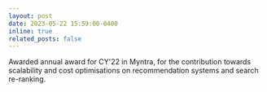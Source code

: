 ```yaml
---
layout: post
date: 2023-05-22 15:59:00-0400
inline: true
related_posts: false
---
```


Awarded annual award for CY'22 in Myntra, for the contribution towards scalability and cost optimisations on recommendation systems and search re-ranking.
